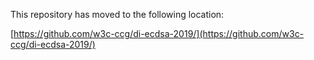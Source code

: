 This repository has moved to the following location:

[https://github.com/w3c-ccg/di-ecdsa-2019/](https://github.com/w3c-ccg/di-ecdsa-2019/)
